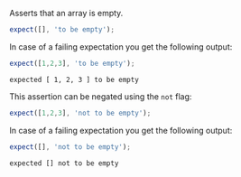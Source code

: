 Asserts that an array is empty.

```javascript
expect([], 'to be empty');
```

In case of a failing expectation you get the following output:

```javascript
expect([1,2,3], 'to be empty');
```

```output
expected [ 1, 2, 3 ] to be empty
```

This assertion can be negated using the `not` flag:

```javascript
expect([1,2,3], 'not to be empty');
```

In case of a failing expectation you get the following output:

```javascript
expect([], 'not to be empty');
```

```output
expected [] not to be empty
```
